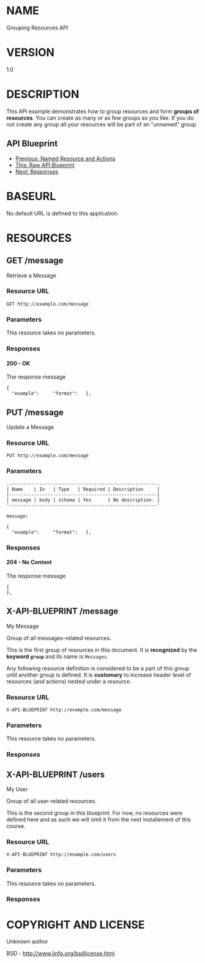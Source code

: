 # NAME

Grouping Resources API

# VERSION

1.0

# DESCRIPTION

This API example demonstrates how to group resources and form **groups of resources**. You can create as many or as few groups as you like. If you do not create any group all your resources will be part of an "unnamed" group.

## API Blueprint
+ [Previous: Named Resource and Actions](03.%20Named%20Resource%20and%20Actions.md)
+ [This: Raw API Blueprint](https://raw.github.com/apiaryio/api-blueprint/master/examples/04.%20Grouping%20Resources.md)
+ [Next: Responses](05.%20Responses.md)

# BASEURL

No default URL is defined to this application.

# RESOURCES

## GET /message

Retrieve a Message

### Resource URL

    GET http://example.com/message

### Parameters

This resource takes no parameters.

### Responses

#### 200 - OK

The response message

    {
      "example":     "format":   },

## PUT /message

Update a Message

### Resource URL

    PUT http://example.com/message

### Parameters

    .------------------------------------------------------.
    | Name    | In   | Type   | Required | Description     |
    |------------------------------------------------------|
    | message | body | schema | Yes      | No description. |
    '------------------------------------------------------'

    message:

    {
      "example":     "format":   },

### Responses

#### 204 - No Content

The response message

    {
    },

## X-API-BLUEPRINT /message

My Message

Group of all messages-related resources.

This is the first group of resources in this document. It is **recognized** by the **keyword `group`** and its name is `Messages`.

Any following resource definition is considered to be a part of this group until another group is defined. It is **customary** to increase header level of resources (and actions) nested under a resource.

### Resource URL

    X-API-BLUEPRINT http://example.com/message

### Parameters

This resource takes no parameters.

### Responses

## X-API-BLUEPRINT /users

My User

Group of all user-related resources.

This is the second group in this blueprint. For now, no resources were defined here and as such we will omit it from the next installement of this course.

### Resource URL

    X-API-BLUEPRINT http://example.com/users

### Parameters

This resource takes no parameters.

### Responses

# COPYRIGHT AND LICENSE

Unknown author

BSD - http://www.linfo.org/bsdlicense.html
